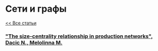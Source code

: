 # Сети и графы

[<< Все статьи](../README.md)

### ["The size-centrality relationship in production networks", Dacic N., Melolinna M. ](https://www.bankofengland.co.uk/-/media/boe/files/working-paper/2022/the-size-centrality-relationship-in-production-networks.pdf?la=en&hash=B507576B16908C7C81D1CAE2C13A6F3343D94519)